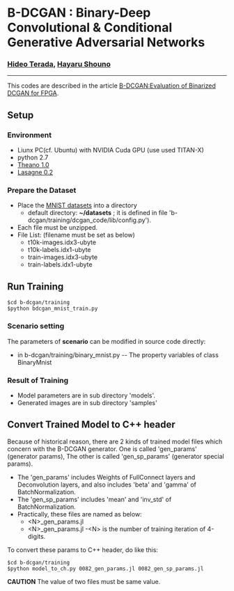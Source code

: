 # B-DCGAN : Binary-Deep Convolutional & Conditional Generative Adversarial Networks
### [Hideo Terada](http://terada-h.hatenablog.com/), [Hayaru Shouno](http://daemon.inf.uec.ac.jp/ja/)
___
This codes are described in the article [B-DCGAN:Evaluation of Binarized DCGAN for FPGA](https://arxiv.org/abs/1803.10930).

## Setup
### Environment
- Liunx PC(cf. Ubuntu) with NVIDIA Cuda GPU (use used TITAN-X)
- python 2.7
- [Theano 1.0](http://deeplearning.net/software/theano/)
- [Lasagne 0.2](https://lasagne.readthedocs.io/en/latest/)

### Prepare the Dataset
- Place the [MNIST datasets](http://yann.lecun.com/exdb/mnist/) into a directory
  - default directory: **~/datasets** ; it is defined in file 'b-dcgan/training/dcgan_code/lib/config.py').
- Each file must be unzipped.
- File List: (filename must be set as below)
  - t10k-images.idx3-ubyte
  - t10k-labels.idx1-ubyte
  - train-images.idx3-ubyte
  - train-labels.idx1-ubyte

## Run Training
~~~
$cd b-dcgan/training
$python bdcgan_mnist_train.py
~~~
### Scenario setting
The parameters of **scenario** can be modified in source code directly:
- in b-dcgan/training/binary_mnist.py
-- The property variables of class BinaryMnist

### Result of Training
- Model parameters are in sub directory 'models'.
- Generated images are in sub directory 'samples'

## Convert Trained Model to C++ header
Because of historical reason, there are 2 kinds of trained model files which concern with the B-DCGAN generator.
One is called 'gen_params' (generator params), The other is called 'gen_sp_params' (generator special params).
- The 'gen_params' includes Weights of FullConnect layers and Deconvolution layers, and also includes 'beta' and 'gamma' of BatchNormalization.
- The 'gen_sp_params' includes 'mean' and 'inv_std' of BatchNormalization.
- Practically, these files are named as below:
  - \<N\>_gen_params.jl
  - \<N\>_gen_params.jl
-\<N\> is the number of training iteration of 4-digits.

To convert these params to C++ header, do like this:
~~~
$cd b-dcgan/training
$python model_to_ch.py 0082_gen_params.jl 0082_gen_sp_params.jl
~~~
**CAUTION**
The <N> value of two files must be same value.



